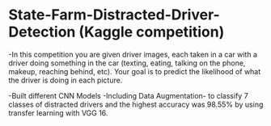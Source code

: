 # State-Farm-Distracted-Driver-Detection (Kaggle competition)


-In this competition you are given driver images, each taken in a car with a driver doing something in the car (texting, eating, talking on the phone, makeup, reaching behind, etc). Your goal is to predict the likelihood of what the driver is doing in each picture. 

-Built different CNN Models -Including Data Augmentation- to classify 7 classes of distracted drivers and the highest accuracy was 98.55% by using transfer learning with VGG 16.


